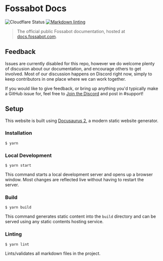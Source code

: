 # Fossabot Docs

![Cloudflare Status](https://img.shields.io/endpoint?url=https%3A%2F%2Fcloudflare-pages-badges.wallis.workers.dev%2F%3FprojectName%3Dfossabot-docs) [![Markdown linting](https://github.com/fossadev/fossabot-docs/actions/workflows/markdown-lint.yaml/badge.svg)](https://github.com/fossadev/fossabot-docs/actions/workflows/markdown-lint.yaml)

> The official public Fossabot documentation, hosted at [docs.fossabot.com](https://docs.fossabot.com).

## Feedback

Issues are currently disabled for this repo, however we do welcome plenty of discusion about our documentation, and encourage others to get involved. Most of our discussion happens on Discord right now, simply to keep contributors in one place where we can work together.

If you would like to give feedback, or bring up anything you'd typically make a GitHub issue for, feel free to [Join the Discord](https://fossabot.com/discord) and post in #support!

## Setup

This website is built using [Docusaurus 2](https://docusaurus.io/), a modern static website generator.

### Installation

```
$ yarn
```

### Local Development

```
$ yarn start
```

This command starts a local development server and opens up a browser window. Most changes are reflected live without having to restart the server.

### Build

```
$ yarn build
```

This command generates static content into the `build` directory and can be served using any static contents hosting service.

### Linting

```
$ yarn lint
```

Lints/validates all markdown files in the project.
